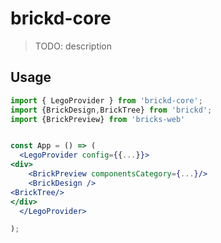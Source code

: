 # brickd-core

> TODO: description

## Usage

```jsx
import { LegoProvider } from 'brickd-core';
import {BrickDesign,BrickTree} from 'brickd';
import {BrickPreview} from 'bricks-web'


const App = () => (
  <LegoProvider config={{...}}>
<div>
    <BrickPreview componentsCategory={...}/>
    <BrickDesign />
<BrickTree/>
</div>
  </LegoProvider>

);
```

